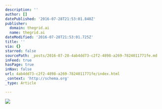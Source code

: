 ```yaml
---
description: ''
author: []
datePublished: '2016-07-28T21:53:01.840Z'
publisher:
  domain: thegrid.ai
  name: thegrid.ai
dateModified: '2016-07-28T21:53:01.725Z'
title: ''
via: {}
starred: false
sourcePath: _posts/2016-07-28-4ab4dd73-c2f2-4898-a269-7824011771fe.md
inFeed: true
hasPage: true
inNav: false
url: 4ab4dd73-c2f2-4898-a269-7824011771fe/index.html
_context: 'http://schema.org'
_type: Article

---
```

![](https://imgflo.herokuapp.com/graph/vahj1ThiexotieMo/f917509902970453836d92518be0c1c2/gradientmap.jpg?color1=%2319191A&color2=%23323234&color3=%23646468&color4=%23B6B3AF&color5=%23E7E6E4&height=1114&input=https%3A%2F%2Fimgflo.herokuapp.com%2Fgraph%2Fvahj1ThiexotieMo%2Ff866615fb9a6f523de762603e9c27135%2Fcroprotate.jpg%3Fcropheight%3D3546%26cropwidth%3D5048%26degrees%3D0%26input%3Dhttps%253A%252F%252Fthe-grid-user-content.s3-us-west-2.amazonaws.com%252F3a865e27-f4c1-4b9a-a633-c8a4dd87b81b.jpg%26x%3D81%26y%3D0&srgb=True&stop1=0.1&stop2=0.3&stop3=0.5&stop4=0.7&stop5=0.9&width=1586)